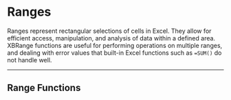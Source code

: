 ﻿# Ranges

Ranges represent rectangular selections of cells in Excel. They allow for efficient access, manipulation, and analysis of data within a defined area. XBRange functions are useful for performing operations on multiple ranges, and dealing with error values that built-in Excel functions such as `=SUM()` do not handle well.

---

## Range Functions
